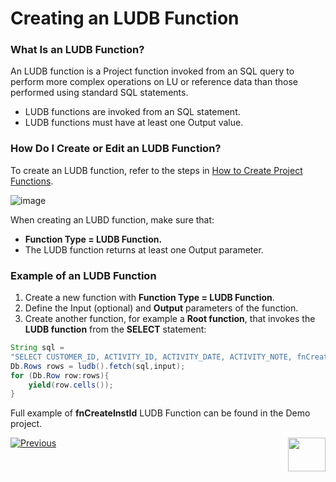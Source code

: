 # Creating an LUDB Function

### What Is an LUDB Function?

An LUDB function is a Project function invoked from an SQL query to perform more complex operations on LU or reference data than those performed using standard SQL statements.
*	LUDB functions are invoked from an SQL statement.
*	LUDB functions must have at least one Output value.

### How Do I Create or Edit an LUDB Function? 
To create an LUDB function, refer to the steps in [How to Create Project Functions](/articles/07_table_population/10_creating_a_project_function.md).

![image](images/07_09_01_screen1.png)

When creating an LUBD function, make sure that:
*	**Function Type = LUDB Function.** 
*	The LUDB function returns at least one Output parameter.

### Example of an LUDB Function

1.	Create a new function with **Function Type = LUDB Function**.
2.	Define the Input (optional) and **Output** parameters of the function.
3.	Create another function, for example a **Root function**, that invokes the **LUDB function** from the **SELECT** statement:

~~~java
String sql = 
"SELECT CUSTOMER_ID, ACTIVITY_ID, ACTIVITY_DATE, ACTIVITY_NOTE, fnCreateInstId(?) IID FROM Customer.ACTIVITY";
Db.Rows rows = ludb().fetch(sql,input);
for (Db.Row row:rows){
	yield(row.cells());
}
~~~

Full example of **fnCreateInstId** LUDB Function can be found in the Demo project.

[![Previous](/articles/images/Previous.png)](/articles/07_table_population/11_2_root_functions_code_examples.md)[<img align="right" width="60" height="54" src="/articles/images/Next.png">](/articles/07_table_population/11_4_creating_a_trigger_function.md)
